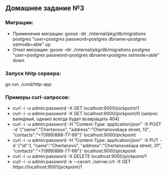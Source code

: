 ## Домашнее задание №3
### Миграции:
- Применение миграции:
goose -dir ./internal/pkg/db/migrations postgres "user=postgres password=postgres dbname=postgres sslmode=able" up
- Откат миграции:
goose -dir ./internal/pkg/db/migrations postgres "user=postgres password=postgres dbname=postgres sslmode=able" down

### Запуск hhtp сервера:
go run ./cmd/http-app

### Примеры curl-запросов: 
- curl -i -u admin:password -X GET localhost:9000/pickpoint/1
- curl -i -u admin:password -X GET localhost:9000/pickpoint/0 (запрос валидный, однако всегда будет возвращать 404)
- curl -i -u admin:password -H "Content-Type: application/json" -X POST -d '{"name":"Chertanovo", "address":"Chertanovskaya street, 13", "contacts":"+7(999)888-77-66"}' localhost:9000/pickpoint
- curl -i -u admin:password -H "Content-Type: application/json" -X PUT -d '{"id":1, "name":"Chertanovo", "address":"Chertanovskaya street, 31", "contacts":"+7(999)888-77-66"}' localhost:9000/pickpoint
- curl -i -u admin:password -X DELETE localhost:9000/pickpoint/1
- curl -i -u admin:password -k --cacert ./server.crt -X GET https://localhost:9001/pickpoint/1